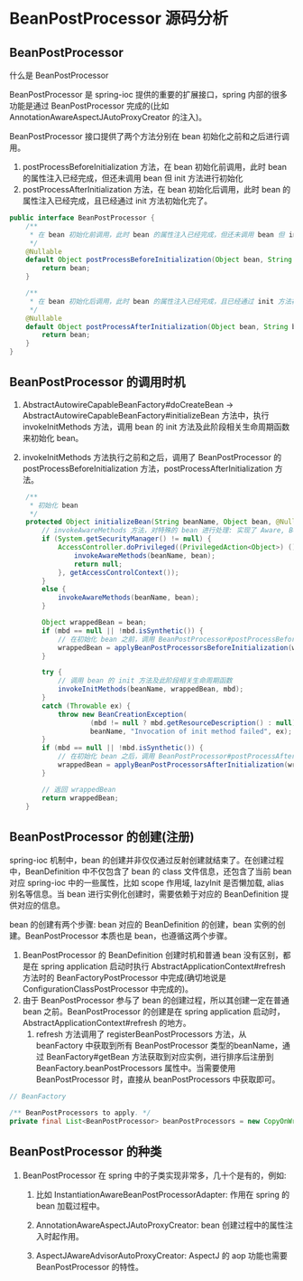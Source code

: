 # BeanPostProcessor 源码分析



## BeanPostProcessor

什么是 BeanPostProcessor

BeanPostProcessor 是 spring-ioc 提供的重要的扩展接口，spring 内部的很多功能是通过 BeanPostProcessor 完成的(比如 AnnotationAwareAspectJAutoProxyCreator 的注入)。

BeanPostProcessor 接口提供了两个方法分别在 bean 初始化之前和之后进行调用。

1. postProcessBeforeInitialization 方法，在 bean 初始化前调用，此时 bean 的属性注入已经完成，但还未调用 bean 但 init 方法进行初始化
2. postProcessAfterInitialization 方法，在 bean 初始化后调用，此时 bean 的属性注入已经完成，且已经通过 init 方法初始化完了。

```java
public interface BeanPostProcessor {
	/**
	 * 在 bean 初始化前调用，此时 bean 的属性注入已经完成，但还未调用 bean 但 init 方法进行初始化
	 */
	@Nullable
	default Object postProcessBeforeInitialization(Object bean, String beanName) throws BeansException {
		return bean;
	}

	/**
	 * 在 bean 初始化后调用，此时 bean 的属性注入已经完成，且已经通过 init 方法初始化完了
	 */
	@Nullable
	default Object postProcessAfterInitialization(Object bean, String beanName) throws BeansException {
		return bean;
	}
}
```



## BeanPostProcessor 的调用时机

1. AbstractAutowireCapableBeanFactory#doCreateBean -> AbstractAutowireCapableBeanFactory#initializeBean 方法中，执行 invokeInitMethods 方法，调用 bean 的 init 方法及此阶段相关生命周期函数来初始化 bean。

2. invokeInitMethods 方法执行之前和之后，调用了 BeanPostProcessor 的 postProcessBeforeInitialization 方法，postProcessAfterInitialization 方法。

```java
	/**
	 * 初始化 bean
	 */
	protected Object initializeBean(String beanName, Object bean, @Nullable RootBeanDefinition mbd) {
		// invokeAwareMethods 方法，对特殊的 bean 进行处理: 实现了 Aware, BeanClassLoaderAware, BeanFactoryAware 等接口的 bean 的处理。
		if (System.getSecurityManager() != null) {
			AccessController.doPrivileged((PrivilegedAction<Object>) () -> {
				invokeAwareMethods(beanName, bean);
				return null;
			}, getAccessControlContext());
		}
		else {
			invokeAwareMethods(beanName, bean);
		}

		Object wrappedBean = bean;
		if (mbd == null || !mbd.isSynthetic()) {
			// 在初始化 bean 之前，调用 BeanPostProcessor#postProcessBeforeInitialization 方法，bean 的生命周期函数
			wrappedBean = applyBeanPostProcessorsBeforeInitialization(wrappedBean, beanName);
		}

		try {
			// 调用 bean 的 init 方法及此阶段相关生命周期函数
			invokeInitMethods(beanName, wrappedBean, mbd);
		}
		catch (Throwable ex) {
			throw new BeanCreationException(
					(mbd != null ? mbd.getResourceDescription() : null),
					beanName, "Invocation of init method failed", ex);
		}
		if (mbd == null || !mbd.isSynthetic()) {
			// 在初始化 bean 之后，调用 BeanPostProcessor#postProcessAfterInitialization 方法，bean 的生命周期函数
			wrappedBean = applyBeanPostProcessorsAfterInitialization(wrappedBean, beanName);
		}

		// 返回 wrappedBean
		return wrappedBean;
	}
```



## BeanPostProcessor 的创建(注册)

spring-ioc 机制中，bean 的创建并非仅仅通过反射创建就结束了。在创建过程中，BeanDefinition 中不仅包含了 bean 的 class 文件信息，还包含了当前 bean 对应 spring-ioc 中的一些属性，比如 scope 作用域, lazyInit 是否懒加载, alias 别名等信息。当 bean 进行实例化创建时，需要依赖于对应的 BeanDefinition 提供对应的信息。

bean 的创建有两个步骤: bean 对应的 BeanDefinition 的创建，bean 实例的创建。BeanPostProcessor 本质也是 bean，也遵循这两个步骤。

1. BeanPostProcessor 的 BeanDefinition 创建时机和普通 bean 没有区别，都是在 spring application 启动时执行 AbstractApplicationContext#refresh 方法时的 BeanFactoryPostProcessor 中完成(确切地说是 ConfigurationClassPostProcessor 中完成的)。
2. 由于 BeanPostProcessor 参与了 bean 的创建过程，所以其创建一定在普通 bean 之前。BeanPostProcessor 的创建是在 spring application 启动时，AbstractApplicationContext#refresh 的地方。
   1. refresh 方法调用了 registerBeanPostProcessors 方法，从 beanFactory 中获取到所有 BeanPostProcessor 类型的beanName，通过 BeanFactory#getBean 方法获取到对应实例，进行排序后注册到 BeanFactory.beanPostProcessors 属性中。当需要使用 BeanPostProcessor 时，直接从 beanPostProcessors 中获取即可。

```java
// BeanFactory

/** BeanPostProcessors to apply. */
private final List<BeanPostProcessor> beanPostProcessors = new CopyOnWriteArrayList<>();
```



## BeanPostProcessor 的种类

1. BeanPostProcessor 在 spring 中的子类实现非常多，几十个是有的，例如:

   1. 比如 InstantiationAwareBeanPostProcessorAdapter: 作用在 spring 的 bean 加载过程中。

   2. AnnotationAwareAspectJAutoProxyCreator: bean 创建过程中的属性注入时起作用。

   3. AspectJAwareAdvisorAutoProxyCreator: AspectJ 的 aop 功能也需要 BeanPostProcessor 的特性。